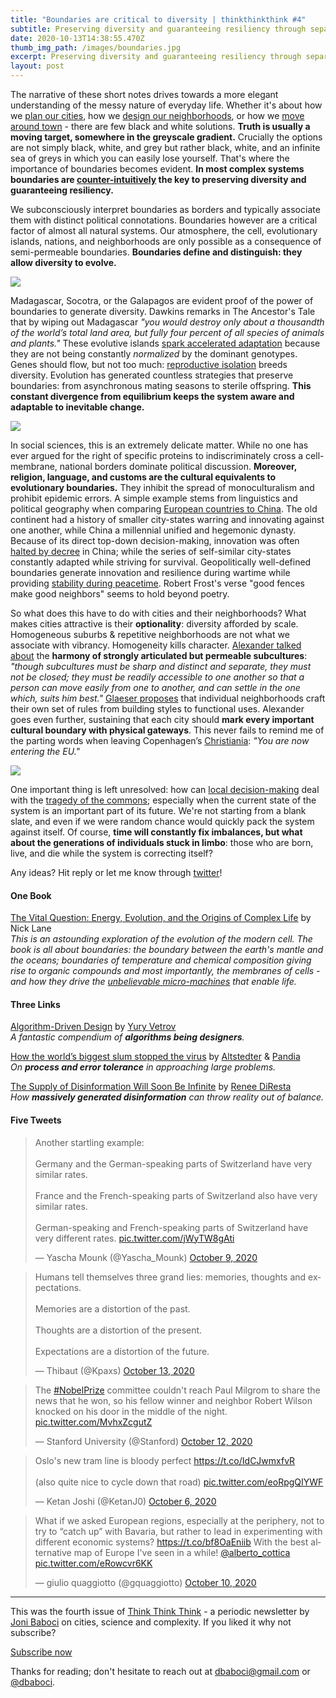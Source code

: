 ```yaml
---
title: "Boundaries are critical to diversity | thinkthinkthink #4"
subtitle: Preserving diversity and guaranteeing resiliency through separation.
date: 2020-10-13T14:38:55.470Z
thumb_img_path: /images/boundaries.jpg
excerpt: Preserving diversity and guaranteeing resiliency through separation.
layout: post
---
```

The narrative of these short notes drives towards a more elegant understanding of the messy nature of everyday life. Whether it's about how we [plan our cities](https://thinkthinkthink.substack.com/p/cities-and-dna-september-2020), how we [design our neighborhoods](https://thinkthinkthink.substack.com/p/the-15-minute-city-thinkthinkthink), or how we [move around town](https://thinkthinkthink.substack.com/p/mobility-is-counter-intuitive-thinkthinkthink) - there are few black and white solutions. **Truth is usually a moving target, somewhere in the greyscale gradient.** Crucially the options are not simply black, white, and grey but rather black, white, and an infinite sea of greys in which you can easily lose yourself. That's where the importance of boundaries becomes evident. **In most complex systems boundaries are [counter-intuitively](https://thinkthinkthink.substack.com/p/mobility-is-counter-intuitive-thinkthinkthink) the key to preserving diversity and guaranteeing resiliency.**

We subconsciously interpret boundaries as borders and typically associate them with distinct political connotations. Boundaries however are a critical factor of almost all natural systems. Our atmosphere, the cell, evolutionary islands, nations, and neighborhoods are only possible as a consequence of semi-permeable boundaries. **Boundaries define and distinguish: they allow diversity to evolve.**

[![](https://cdn.substack.com/image/fetch/w_1456,c_limit,f_auto,q_auto:good,fl_progressive:steep/https%3A%2F%2Fbucketeer-e05bbc84-baa3-437e-9518-adb32be77984.s3.amazonaws.com%2Fpublic%2Fimages%2Fa4a994b8-d6fb-4121-bba6-c80668c637c8_2000x400.jpeg)](https://cdn.substack.com/image/fetch/f_auto,q_auto:good,fl_progressive:steep/https%3A%2F%2Fbucketeer-e05bbc84-baa3-437e-9518-adb32be77984.s3.amazonaws.com%2Fpublic%2Fimages%2Fa4a994b8-d6fb-4121-bba6-c80668c637c8_2000x400.jpeg)

Madagascar, Socotra, or the Galapagos are evident proof of the power of boundaries to generate diversity. Dawkins remarks in The Ancestor's Tale that by wiping out Madagascar *"you would destroy only about a thousandth of the world’s total land area, but fully four percent of all species of animals and plants."* These evolutive islands [spark accelerated adaptation](https://journals.plos.org/plosbiology/article?id=10.1371/journal.pbio.0040334) because they are not being constantly *normalized* by the dominant genotypes. Genes should flow, but not too much: [reproductive isolation](https://en.wikipedia.org/wiki/Reproductive_isolation) breeds diversity. Evolution has generated countless strategies that preserve boundaries: from asynchronous mating seasons to sterile offspring. **This constant divergence from equilibrium keeps the system aware and adaptable to inevitable change.**

[![](https://cdn.substack.com/image/fetch/w_1456,c_limit,f_auto,q_auto:good,fl_progressive:steep/https%3A%2F%2Fbucketeer-e05bbc84-baa3-437e-9518-adb32be77984.s3.amazonaws.com%2Fpublic%2Fimages%2F9669fabc-6e9b-472a-af85-253ffcfd14c7_1938x361.jpeg)](https://cdn.substack.com/image/fetch/f_auto,q_auto:good,fl_progressive:steep/https%3A%2F%2Fbucketeer-e05bbc84-baa3-437e-9518-adb32be77984.s3.amazonaws.com%2Fpublic%2Fimages%2F9669fabc-6e9b-472a-af85-253ffcfd14c7_1938x361.jpeg)

In social sciences, this is an extremely delicate matter. While no one has ever argued for the right of specific proteins to indiscriminately cross a cell-membrane, national borders dominate political discussion. **Moreover, religion, language, and customs are the cultural equivalents to evolutionary boundaries.** They inhibit the spread of monoculturalism and prohibit epidemic errors. A simple example stems from linguistics and political geography when comparing [European countries to China](https://www.goodreads.com/book/show/1842.Guns_Germs_and_Steel). The old continent had a history of smaller city-states warring and innovating against one another, while China a millennial unified and hegemonic dynasty. Because of its direct top-down decision-making, innovation was often [halted by decree](https://www.independent.co.uk/news/world/americas/500-years-ago-china-destroyed-its-world-dominating-navy-because-its-political-elite-was-afraid-free-trade-a7612276.html) in China; while the series of self-similar city-states constantly adapted while striving for survival. Geopolitically well-defined boundaries generate innovation and resilience during wartime while providing [stability during peacetime](https://journals.plos.org/plosone/article?id=10.1371/journal.pone.0095660). Robert Frost's verse "good fences make good neighbors" seems to hold beyond poetry.

So what does this have to do with cities and their neighborhoods? What makes cities attractive is their **optionality**: diversity afforded by scale. Homogeneous suburbs & repetitive neighborhoods are not what we associate with vibrancy. Homogeneity kills character. [Alexander talked about](https://www.goodreads.com/book/show/79766.A_Pattern_Language?ac=1&from_search=true&qid=RIamPDsast&rank=1) the **harmony of strongly articulated but permeable subcultures**: *"though subcultures must be sharp and distinct and separate, they must not be closed; they must be readily accessible to one another so that a person can move easily from one to another, and can settle in the one which, suits him best."* [Glaeser proposes](https://www.goodreads.com/book/show/9897152-triumph-of-the-city) that individual neighborhoods craft their own set of rules from building styles to functional uses. Alexander goes even further, sustaining that each city should **mark every important cultural boundary with physical gateways**. This never fails to remind me of the parting words when leaving Copenhagen’s [Christiania](https://en.wikipedia.org/wiki/Freetown_Christiania): *"You are now entering the EU."*

[![](https://cdn.substack.com/image/fetch/w_1456,c_limit,f_auto,q_auto:good,fl_progressive:steep/https%3A%2F%2Fbucketeer-e05bbc84-baa3-437e-9518-adb32be77984.s3.amazonaws.com%2Fpublic%2Fimages%2F6be83029-b6bf-46ce-9fd5-aa55f893e7d2_841x178.png)](https://cdn.substack.com/image/fetch/f_auto,q_auto:good,fl_progressive:steep/https%3A%2F%2Fbucketeer-e05bbc84-baa3-437e-9518-adb32be77984.s3.amazonaws.com%2Fpublic%2Fimages%2F6be83029-b6bf-46ce-9fd5-aa55f893e7d2_841x178.png)

One important thing is left unresolved: how can [local decision-making](https://thinkthinkthink.substack.com/p/cities-and-dna-september-2020) deal with the [tragedy of the commons](https://en.wikipedia.org/wiki/Tragedy_of_the_commons); especially when the current state of the system is an important part of its future. We're not starting from a blank slate, and even if we were random chance would quickly pack the system against itself. Of course, **time will constantly fix imbalances, but what about the generations of individuals stuck in limbo**: those who are born, live, and die while the system is correcting itself?

Any ideas? Hit reply or let me know through [twitter](https://twitter.com/dbaboci)!

#### **One Book**

[The Vital Question: Energy, Evolution, and the Origins of Complex Life](https://www.goodreads.com/book/show/26530386-the-vital-question) by Nick Lane\
*This is an astounding exploration of the evolution of the modern cell. The book is all about boundaries: the boundary between the earth's mantle and the oceans; boundaries of temperature and chemical composition giving rise to organic compounds and most importantly, the membranes of cells - and how they drive the [unbelievable micro-machines](https://www.youtube.com/watch?v=kXpzp4RDGJI) that enable life.*

#### Three Links

[Algorithm-Driven Design](https://algorithms.design/) by [Yury Vetrov](https://twitter.com/jvetrau)\
*A fantastic compendium of **algorithms being designers**.*

[How the world’s biggest slum stopped the virus](https://www.bloomberg.com/features/2020-mumbai-dharavi-covid-lockdown/) by [Altstedter](https://twitter.com/aaltsted?lang=en) & [Pandia](https://twitter.com/DhwaniPandya?ref_src=twsrc%5Egoogle%7Ctwcamp%5Eserp%7Ctwgr%5Eauthor)\
*On **process and error tolerance** in approaching large problems.*

[The Supply of Disinformation Will Soon Be Infinite](https://www.theatlantic.com/ideas/archive/2020/09/future-propaganda-will-be-computer-generated/616400/) by [Renee DiResta](https://twitter.com/noUpside)\
*How **massively generated disinformation** can throw reality out of balance.*

#### Five Tweets

<!--StartFragment-->

<blockquote class="twitter-tweet" data-conversation="none"><p lang="en" dir="ltr">Another startling example:<br><br>Germany and the German-speaking parts of Switzerland have very similar rates.<br><br>France and the French-speaking parts of Switzerland also have very similar rates.<br><br>German-speaking and French-speaking parts of Switzerland have very different rates. <a href="https://t.co/jWyTW8gAti">pic.twitter.com/jWyTW8gAti</a></p>&mdash; Yascha Mounk (@Yascha_Mounk) <a href="https://twitter.com/Yascha_Mounk/status/1314652183225401344?ref_src=twsrc%5Etfw">October 9, 2020</a></blockquote> <script async src="https://platform.twitter.com/widgets.js" charset="utf-8"></script>

<!--EndFragment-->

<!--StartFragment-->

<blockquote class="twitter-tweet"><p lang="en" dir="ltr">Humans tell themselves three grand lies: memories, thoughts and expectations.<br><br>Memories are a distortion of the past.<br><br>Thoughts are a distortion of the present.<br><br>Expectations are a distortion of the future.</p>&mdash; Thibaut (@Kpaxs) <a href="https://twitter.com/Kpaxs/status/1315873266033139712?ref_src=twsrc%5Etfw">October 13, 2020</a></blockquote> <script async src="https://platform.twitter.com/widgets.js" charset="utf-8"></script>

<!--EndFragment--><!--StartFragment-->

<blockquote class="twitter-tweet"><p lang="en" dir="ltr">The <a href="https://twitter.com/hashtag/NobelPrize?src=hash&amp;ref_src=twsrc%5Etfw">#NobelPrize</a> committee couldn&#39;t reach Paul Milgrom to share the news that he won, so his fellow winner and neighbor Robert Wilson knocked on his door in the middle of the night. <a href="https://t.co/MvhxZcgutZ">pic.twitter.com/MvhxZcgutZ</a></p>&mdash; Stanford University (@Stanford) <a href="https://twitter.com/Stanford/status/1315631500080148480?ref_src=twsrc%5Etfw">October 12, 2020</a></blockquote> <script async src="https://platform.twitter.com/widgets.js" charset="utf-8"></script>

<!--EndFragment--><!--StartFragment-->

<blockquote class="twitter-tweet"><p lang="en" dir="ltr">Oslo&#39;s new tram line is bloody perfect <a href="https://t.co/IdCJwmxfvR">https://t.co/IdCJwmxfvR</a><br><br>(also quite nice to cycle down that road) <a href="https://t.co/eoRpgQIYWF">pic.twitter.com/eoRpgQIYWF</a></p>&mdash; Ketan Joshi (@KetanJ0) <a href="https://twitter.com/KetanJ0/status/1313545569646850050?ref_src=twsrc%5Etfw">October 6, 2020</a></blockquote> <script async src="https://platform.twitter.com/widgets.js" charset="utf-8"></script>

<!--EndFragment-->

<!--StartFragment-->

<blockquote class="twitter-tweet"><p lang="en" dir="ltr">What if we asked European regions, especially at the periphery, not to try to “catch up” with Bavaria, but rather to lead in experimenting with different economic systems? <a href="https://t.co/bf8OaEniib">https://t.co/bf8OaEniib</a> With the best alternative map of Europe I&#39;ve seen in a while! <a href="https://twitter.com/alberto_cottica?ref_src=twsrc%5Etfw">@alberto_cottica</a> <a href="https://t.co/eRowcvr6KK">pic.twitter.com/eRowcvr6KK</a></p>&mdash; giulio quaggiotto (@gquaggiotto) <a href="https://twitter.com/gquaggiotto/status/1314791539495763971?ref_src=twsrc%5Etfw">October 10, 2020</a></blockquote> <script async src="https://platform.twitter.com/widgets.js" charset="utf-8"></script>

<!--EndFragment-->

- - -

This was the fourth issue of [Think Think Think](https://thinkthinkthink.substack.com/) - a periodic newsletter by [Joni Baboci](https://joni.baboci.net/) on cities, science and complexity. If you liked it why not subscribe?

[Subscribe now](%%checkout_url%%)

Thanks for reading; don't hesitate to reach out at [dbaboci@gmail.com](mailto:dbaboci@gmail.com) or [@dbaboci](http://twitter.com/dbaboci).